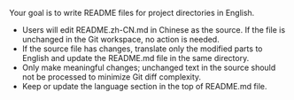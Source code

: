 Your goal is to write README files for project directories in English.

- Users will edit README.zh-CN.md in Chinese as the source. If the file is unchanged in the Git workspace, no action is needed.
- If the source file has changes, translate only the modified parts to English and update the README.md file in the same directory.
- Only make meaningful changes; unchanged text in the source should not be processed to minimize Git diff complexity.
- Keep or update the language section in the top of README.md file.
